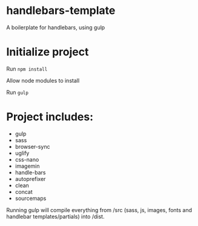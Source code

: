 # handlebars-template
A boilerplate for handlebars, using gulp

# Initialize project

Run `npm install`

Allow node modules to install

Run `gulp`

# Project includes:

- gulp
- sass
- browser-sync
- uglify
- css-nano
- imagemin
- handle-bars
- autoprefixer
- clean
- concat
- sourcemaps

Running gulp will compile everything from /src (sass, js, images, fonts and handlebar templates/partials) into /dist.
